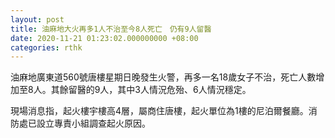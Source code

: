 ```yaml
---
layout: post
title: 油麻地大火再多1人不治至今8人死亡　仍有9人留醫
date: 2020-11-21 01:23:02.000000000 +08:00
categories: rthk
---
```


油麻地廣東道560號唐樓星期日晚發生火警，再多一名18歲女子不治，死亡人數增加至8人。其餘留醫的9人，其中3人情況危殆、6人情況穩定。

現場消息指，起火樓宇樓高4層，屬商住唐樓，起火單位為1樓的尼泊爾餐廳。消防處已設立專責小組調查起火原因。
